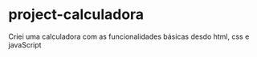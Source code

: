 # project-calculadora
 Criei uma calculadora com as funcionalidades básicas desdo html, css e javaScript
